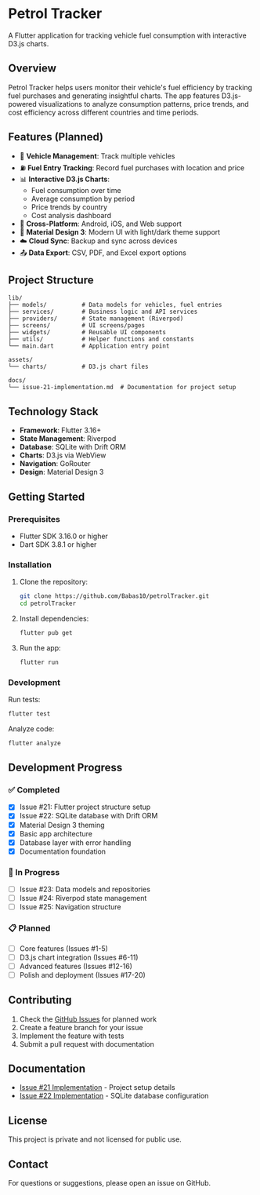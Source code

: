 # Petrol Tracker

A Flutter application for tracking vehicle fuel consumption with interactive D3.js charts.

## Overview

Petrol Tracker helps users monitor their vehicle's fuel efficiency by tracking fuel purchases and generating insightful charts. The app features D3.js-powered visualizations to analyze consumption patterns, price trends, and cost efficiency across different countries and time periods.

## Features (Planned)

- 🚗 **Vehicle Management**: Track multiple vehicles
- ⛽ **Fuel Entry Tracking**: Record fuel purchases with location and price
- 📊 **Interactive D3.js Charts**: 
  - Fuel consumption over time
  - Average consumption by period
  - Price trends by country
  - Cost analysis dashboard
- 📱 **Cross-Platform**: Android, iOS, and Web support
- 🌙 **Material Design 3**: Modern UI with light/dark theme support
- ☁️ **Cloud Sync**: Backup and sync across devices
- 📤 **Data Export**: CSV, PDF, and Excel export options

## Project Structure

```
lib/
├── models/          # Data models for vehicles, fuel entries
├── services/        # Business logic and API services
├── providers/       # State management (Riverpod)
├── screens/         # UI screens/pages
├── widgets/         # Reusable UI components
├── utils/           # Helper functions and constants
└── main.dart        # Application entry point

assets/
└── charts/          # D3.js chart files

docs/
└── issue-21-implementation.md  # Documentation for project setup
```

## Technology Stack

- **Framework**: Flutter 3.16+
- **State Management**: Riverpod
- **Database**: SQLite with Drift ORM
- **Charts**: D3.js via WebView
- **Navigation**: GoRouter
- **Design**: Material Design 3

## Getting Started

### Prerequisites

- Flutter SDK 3.16.0 or higher
- Dart SDK 3.8.1 or higher

### Installation

1. Clone the repository:
   ```bash
   git clone https://github.com/Babas10/petrolTracker.git
   cd petrolTracker
   ```

2. Install dependencies:
   ```bash
   flutter pub get
   ```

3. Run the app:
   ```bash
   flutter run
   ```

### Development

Run tests:
```bash
flutter test
```

Analyze code:
```bash
flutter analyze
```

## Development Progress

### ✅ Completed
- [x] Issue #21: Flutter project structure setup
- [x] Issue #22: SQLite database with Drift ORM
- [x] Material Design 3 theming
- [x] Basic app architecture
- [x] Database layer with error handling
- [x] Documentation foundation

### 🚧 In Progress
- [ ] Issue #23: Data models and repositories
- [ ] Issue #24: Riverpod state management
- [ ] Issue #25: Navigation structure

### 📋 Planned
- [ ] Core features (Issues #1-5)
- [ ] D3.js chart integration (Issues #6-11)
- [ ] Advanced features (Issues #12-16)
- [ ] Polish and deployment (Issues #17-20)

## Contributing

1. Check the [GitHub Issues](https://github.com/Babas10/petrolTracker/issues) for planned work
2. Create a feature branch for your issue
3. Implement the feature with tests
4. Submit a pull request with documentation

## Documentation

- [Issue #21 Implementation](docs/issue-21-implementation.md) - Project setup details
- [Issue #22 Implementation](docs/issue-22-implementation.md) - SQLite database configuration

## License

This project is private and not licensed for public use.

## Contact

For questions or suggestions, please open an issue on GitHub.